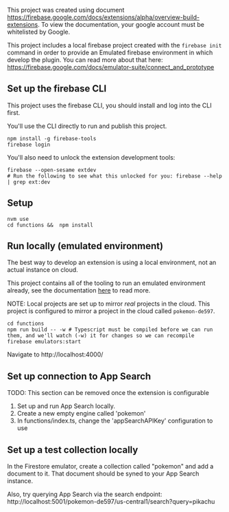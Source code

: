 This project was created using document https://firebase.google.com/docs/extensions/alpha/overview-build-extensions. To view the documentation, your google account must be whitelisted by Google.

This project includes a local firebase project created with the `firebase init` command in order to provide an Emulated firebase environment in which develop the plugin. You can read more about that here: https://firebase.google.com/docs/emulator-suite/connect_and_prototype

## Set up the firebase CLI

This project uses the firebase CLI, you should install and log into the CLI first.

You'll use the CLI directly to run and publish this project.

```
npm install -g firebase-tools
firebase login
```

You'll also need to unlock the extension development tools:

```
firebase --open-sesame extdev
# Run the following to see what this unlocked for you: firebase --help | grep ext:dev
```

## Setup

```shell
nvm use
cd functions &&  npm install
```

## Run locally (emulated environment)

The best way to develop an extension is using a local environment, not an actual instance on cloud.

This project contains all of the tooling to run an emulated environment already, see the documentation [here](https://firebase.google.com/docs/emulator-suite) to read more.

NOTE: Local projects are set up to mirror _real_ projects in the cloud. This project is configured to mirror a project in the cloud called `pokemon-de597`.

```shell
cd functions
npm run build -- -w # Typescript must be compiled before we can run them, and we'll watch (-w) it for changes so we can recompile
firebase emulators:start
```

Navigate to http://localhost:4000/

## Set up connection to App Search

TODO: This section can be removed once the extension is configurable

1. Set up and run App Search locally.
2. Create a new empty engine called 'pokemon'
3. In functions/index.ts, change the 'appSearchAPIKey' configuration to use

## Set up a test collection locally

In the Firestore emulator, create a collection called "pokemon" and add a document to it. That document should be syned to your App Search instance.

Also, try querying App Search via the search endpoint: http://localhost:5001/pokemon-de597/us-central1/search?query=pikachu
